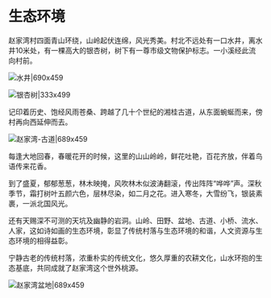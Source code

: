 # 生态环境

赵家湾村四面青山环绕，山岭起伏连绵，风光秀美。村北不远处有一口水井，离水井10米处，有一棵高大的银杏树，树下有一尊市级文物保护标志。一小溪经此流向村前。

![水井|690x459](https://cdn.ossez.com/discourse-uploads/original/2X/a/adea139a9eeb78999c96b65fff4a36850691d7ab.jpeg ':size=690')


![银杏树|333x499](https://cdn.ossez.com/discourse-uploads/optimized/2X/1/1c9d871d08de0a5083689893b2fbc1e8573b5409_2_333x499.jpeg ':size=333')


记印着历史、饱经风雨苍桑、跨越了几十个世纪的湘桂古道，从东面蜿蜒而来，傍村再向西延伸而去。

![赵家湾-古道|689x459](https://cdn.ossez.com/discourse-uploads/original/2X/9/93721a4709c7aa97a56da19fcfab55c4c020a572.jpeg ':size=620')


每逢大地回春，春暖花开的时候，这里的山山岭岭，鲜花吐艳，百花齐放，伴着鸟语传来花香。

到了盛夏，郁郁葱葱，林木映掩，风吹林木似波涛翻滚，传出阵阵“哗哗”声。深秋季节，霜打树叶五颜六色，层林尽染，如二月之花。进入寒冬，大雪纷飞，银装素裹，一派北国风光。

还有天赐深不可测的天坑及幽静的岩洞。山岭、田野、盆地、古道、小桥、流水、人家，这如诗如画的生态环境，彰显了传统村落与生态环境的和谐，人文资源与生态环境的相得益彰。

宁静古老的传统村落，浓重朴实的传统文化，悠久厚重的农耕文化，山水环抱的生态基底，共同成就了赵家湾这个世外桃源。

![赵家湾盆地|689x459](https://cdn.ossez.com/discourse-uploads/original/2X/c/c8ad60ceb86d54880afba5756dd05a40660f119e.jpeg ':size=620')
